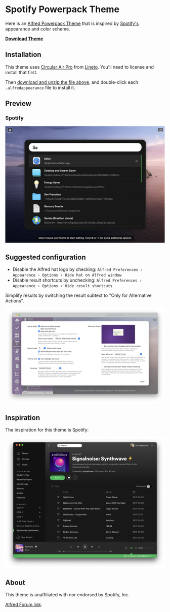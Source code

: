 # Spotify Powerpack Theme

Here is an [Alfred Powerpack Theme](https://www.alfredapp.com/help/appearance/) that is inspired by [Spotify's](https://www.spotify.com/) appearance and color scheme.

[**Download Theme**](https://github.com/chrismessina/alfred-theme-spotify/releases/latest)

## Installation

This theme uses [Circular Air Pro](https://lineto.com/typefaces/circular) from [Lineto](https://lineto.com/). You'll need to license and install that first.

Then [download and unzip the file above](https://github.com/chrismessina/alfred-theme-spotify/releases/latest), and double-click each `.alfredappearance` file to install it.

## Preview

### Spotify

[![Spotify - Alfred Theme Preview](./assets/spotify-preview.png)](./assets/spotify-light.png)

## Suggested configuration

- Disable the Alfred hat logo by checking: `Alfred Preferences › Appearance › Options › Hide hat on Alfred window`
- Disable result shortcuts by unchecking: `Alfred Preferences › Appearance › Options › Hide result shortcuts`

Simplify results by switching the result subtext to "Only for Alternative Actions".

[![Alfred Appearance Options](./assets/alfred-appearance-options.png)](./assets/alfred-appearance-options.png)

## Inspiration

The inspiration for this theme is Spotify:

[![Spotify](./assets/spotify.png)](./assets/spotify.png)

## About

This theme is unaffiliated with nor endorsed by Spotify, Inc.

<a href="https://www.alfredforum.com/topic/16380-spotify-inspired-theme/">Alfred Forum link</a>.
